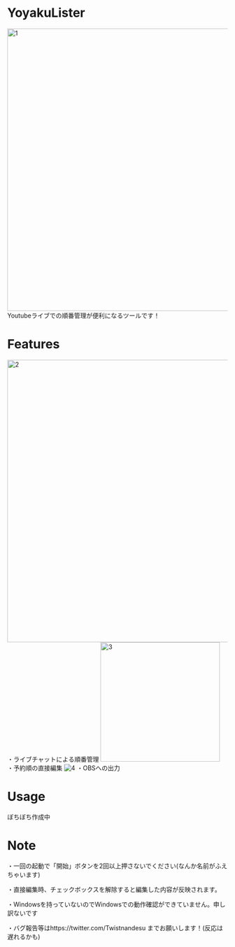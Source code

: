 # YoyakuLister
<img width="646" alt="1" src="https://user-images.githubusercontent.com/72329083/157358714-75d1e105-e51d-4079-9f11-353ffa7bd692.png">
Youtubeライブでの順番管理が便利になるツールです！

# Features
<img width="646" alt="2" src="https://user-images.githubusercontent.com/72329083/157359686-14751d58-af70-4408-8ca7-6ad4dcec933b.png">
・ライブチャットによる順番管理
<img width="273" alt="3" src="https://user-images.githubusercontent.com/72329083/157359936-5bd9fbbc-cf4f-4fd1-9afb-6d37c3e55374.png">
・予約順の直接編集
<img src="https://user-images.githubusercontent.com/72329083/157360116-89d064a9-7bbc-4c81-a534-a4786d5b7f90.png" alt="4">
・OBSへの出力

# Usage
ぼちぼち作成中

# Note
・一回の起動で「開始」ボタンを2回以上押さないでください(なんか名前がふえちゃいます)

・直接編集時、チェックボックスを解除すると編集した内容が反映されます。

・Windowsを持っていないのでWindowsでの動作確認ができていません。申し訳ないです

・バグ報告等はhttps://twitter.com/Twistnandesu までお願いします！(反応は遅れるかも)
<!-- <img width="648" alt="5" src="https://user-images.githubusercontent.com/72329083/157361012-2dd0943c-0202-40f5-9344-40a8a29be82f.png"> -->

